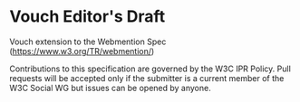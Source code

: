 # Vouch Editor's Draft
Vouch extension to the Webmention Spec (https://www.w3.org/TR/webmention/)

Contributions to this specification are governed by the W3C IPR Policy. Pull requests will be accepted only if the submitter is a current member of the W3C Social WG but issues can be opened by anyone. 
